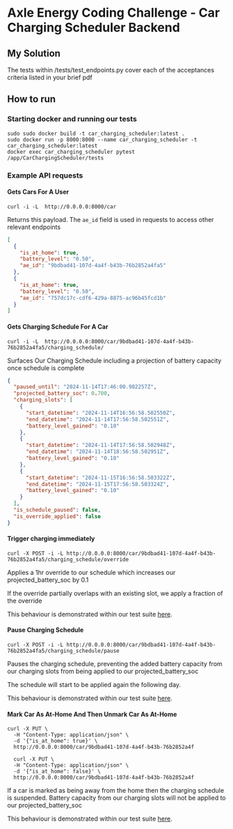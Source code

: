 # Axle Energy Coding Challenge - Car Charging Scheduler Backend


## My Solution


The tests within /tests/test_endpoints.py cover each of the acceptances criteria listed in your brief pdf


## How to run

### Starting docker and running our tests

```shell
sudo sudo docker build -t car_charging_scheduler:latest .
sudo docker run -p 8000:8000 --name car_charging_scheduler -t car_charging_scheduler:latest
docker exec car_charging_scheduler pytest /app/CarChargingScheduler/tests
```

### Example API requests

#### Gets Cars For A User
```shell
curl -i -L  http://0.0.0.0:8000/car
```
Returns this payload. The `ae_id` field is used in requests to access other relevant endpoints

```json
[
  {
    "is_at_home": true,
    "battery_level": "0.50",
    "ae_id": "9bdbad41-107d-4a4f-b43b-76b2852a4fa5"
  },
  {
    "is_at_home": true,
    "battery_level": "0.50",
    "ae_id": "757dc17c-cdf6-429a-8875-ac96b45fcd1b"
  }
]
```
#### Gets Charging Schedule For A Car

```shell
curl -i -L  http://0.0.0.0:8000/car/9bdbad41-107d-4a4f-b43b-76b2852a4fa5/charging_schedule/
```

Surfaces Our Charging Schedule including a projection of battery capacity once schedule is complete
```json
{
  "paused_until": "2024-11-14T17:46:00.982257Z",
  "projected_battery_soc": 0.700,
  "charging_slots": [
    {
      "start_datetime": "2024-11-14T16:56:58.502550Z",
      "end_datetime": "2024-11-14T17:56:58.502551Z",
      "battery_level_gained": "0.10"
    },
    {
      "start_datetime": "2024-11-14T17:56:58.502948Z",
      "end_datetime": "2024-11-14T18:56:58.502951Z",
      "battery_level_gained": "0.10"
    },
    {
      "start_datetime": "2024-11-15T16:56:58.503322Z",
      "end_datetime": "2024-11-15T17:56:58.503324Z",
      "battery_level_gained": "0.10"
    }
  ],
  "is_schedule_paused": false,
  "is_override_applied": false
}
```
#### Trigger charging immediately

```shell
curl -X POST -i -L http://0.0.0.0:8000/car/9bdbad41-107d-4a4f-b43b-76b2852a4fa5/charging_schedule/override
```
Applies a 1hr override to our schedule which increases our projected_battery_soc by 0.1

If the override partially overlaps with an existing slot, we apply a fraction of the override

This behaviour is demonstrated within our test suite [here](https://github.com/JessHatfield/Axle-Energy-Car-Charging-Scheduler/blob/0221b64553f3a314b90d467db25b77df152bf7df/CarChargingScheduler/tests/services/test_battery_projection_calculator.py#L23).

#### Pause Charging Schedule

```shell
curl -X POST -i -L http://0.0.0.0:8000/car/9bdbad41-107d-4a4f-b43b-76b2852a4fa5/charging_schedule/pause
```

Pauses the charging schedule, preventing the added battery capacity from our charging slots from being applied to our projected_battery_soc

The schedule will start to be applied again the following day.

This behaviour is demonstrated within our test suite [here](https://github.com/JessHatfield/Axle-Energy-Car-Charging-Scheduler/blob/67dd90e397a06ef9c307f65821e29f1ead623bad/CarChargingScheduler/tests/test_endpoints.py#L93-L136).

#### Mark Car As At-Home And Then Unmark Car As At-Home

```shell
curl -X PUT \
  -H "Content-Type: application/json" \
  -d '{"is_at_home": true}' \
  http://0.0.0.0:8000/car/9bdbad41-107d-4a4f-b43b-76b2852a4f
  
  curl -X PUT \
  -H "Content-Type: application/json" \
  -d '{"is_at_home": false}' \
  http://0.0.0.0:8000/car/9bdbad41-107d-4a4f-b43b-76b2852a4f
```

If a car is marked as being away from the home then the charging schedule is suspended. Battery capacity from our charging slots will not be applied to our projected_battery_soc

This behaviour is demonstrated within our test suite [here](https://github.com/JessHatfield/Axle-Energy-Car-Charging-Scheduler/blob/67dd90e397a06ef9c307f65821e29f1ead623bad/CarChargingScheduler/tests/test_endpoints.py#L140).





